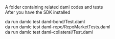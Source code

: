A folder containing related daml codes and tests<br />
After you have the SDK installed<br />

da run damlc test daml-bond/Test.daml<br />
da run damlc test daml-repo/RepoMarketTests.daml<br />
da run damlc test daml-collateral/Test.daml<br />

